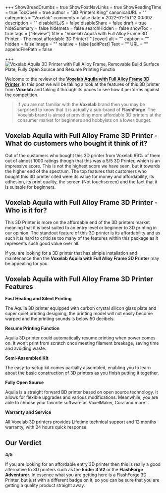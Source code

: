 +++
ShowBreadCrumbs = true
ShowPostNavLinks = true
ShowReadingTime = true
TocOpen = true
author = "3D Printers King"
canonicalURL = ""
categories = "Voxelab"
comments = false
date = 2022-01-15T12:00:00Z
description = ""
disableHLJS = false
disableShare = false
draft = true
hideSummary = false
hidemeta = false
searchHidden = false
showToc = true
tags = ["Review"]
title = "Voxelab Aquila with Full Alloy Frame 3D Printer - The most affordable 3D Printer? "
[cover]
alt = ""
caption = ""
hidden = false
image = ""
relative = false
[editPost]
Text = ""
URL = ""
appendFilePath = false

+++
![Voxelab Aquila 3D Printer with Full Alloy Frame, Removable Build Surface Plate, Fully Open Source and Resume Printing Functio](https://images-na.ssl-images-amazon.com/images/I/61pCj0z8r0S._AC_UL604_SR604,400_.jpg)

Welcome to the review of the [**Voxelab Aquila with Full Alloy Frame 3D Printer**](#).  In this post we will be taking a look at the features of this 3D printer from **Voxelab** and taking it through its paces to see how it performs against the competition.  

> If you are not familiar with the **Voxelab** brand then you may be surprised to know that it is actually a sub-brand of **FlashForge**.  The Voxelab brand is aimed at providing more affordable 3D printers at the consumer market for beginners and hobbyists on a lower budget.

## Voxelab Aquila with Full Alloy Frame 3D Printer - What do customers who bought it think of it?

Out of the customers who bought this 3D printer from Voxelab 66% of them out of almost 1000 ratings though that this was a 5/5 3D Printer, which is an impressive score.  This is not the highest score we have seen, but it towards the higher end of the spectrum.  The top features that customers who bought this 3D printer cited were its value for money and affordability, its adhesion, its print quality, the screen (Not touchscreen) and the fact that it is suitable for beginners.

## Voxelab Aquila with Full Alloy Frame 3D Printer - Who is it for?

This 3D Printer is more on the affordable end of the 3D printers market meaning that it is best suited to an entry level or beginner to 3D printing in our opinion.  The standout feature of this 3D printer is its affordability and as such it is hard to criticise too many of the features within this package as it represents such good value over all.

If you are looking for a 3D printer that has simple installation and maintenance then the **Voxelab Aquila with Full Alloy Frame 3D Printer** may be appealing for you.

## Voxelab Aquila with Full Alloy Frame 3D Printer Features

**Fast Heating and Silent Printing**

The Aquila 3D printer equipped with carbon crystal silicon glass plate and super quiet printing designing, the printing model will not easily become warped and the printing sounds is below 50 decibels.

**Resume Printing Function**

Aquila 3D printer could automatically resume printing when power comes on. It won’t print from scratch once meeting filament breakage, saving time and avoiding waste.

**Semi-Assembled Kit**

The easy-to-setup kit comes partially assembled, enabling you to learn about the basic construction of 3D printers as you finish putting it together.

**Fully Open Source**

Aquila is a straight forward BD printer based on open source technology. It allows for flexible upgrades and various modifications. Meanwhile, you are able to choose your favorite software as VoxelMaker, Cura and more...

**Warranty and Service**

All Voxelab 3D printers provides Lifetime technical support and 12 months warranty, with 24 hours quick response.

## Our Verdict

**4/5**

If you are looking for an affordable entry 3D printer then this is really a good alternative to 3D printers such as the **Ender 3 V2** or the **FlashForge Adventurer.**  In essence what you are getting here is a FlashForge 3D Printer, but just with a different badge on it, so you can be sure that you are getting a quality product straight away.